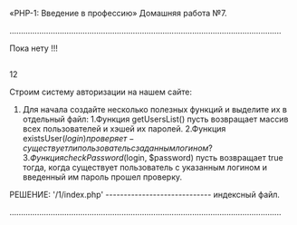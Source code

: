 «PHP-1: Введение в профессию» 
Домашняя работа №7.

.......................................................................................................................

Пока нету !!!
##
12














Строим систему авторизации на нашем сайте:

1. Для начала создайте несколько полезных функций и выделите их в отдельный файл:
    1.Функция getUsersList() пусть возвращает массив всех пользователей и хэшей их паролей.
    2.Функция existsUser($login) проверяет - существует ли пользователь с заданным логином?
    3.Функция сheckPassword($login, $password) пусть возвращает true тогда, 
      когда существует пользователь с указанным логином и введенный им пароль прошел проверку.



РЕШЕНИЕ:
'/1/index.php' ----------------------------- индексный файл.

.......................................................................................................................